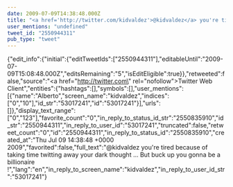 ```yaml
---
date: 2009-07-09T14:38:48.000Z
title: "<a href='http://twitter.com/kidvaldez'>@kidvaldez</a> you're tired because of taking time twitting away your dark thought ... But buck up you gonna be a billionaire !″"
user_mentions: "undefined"
tweet_id: "2550944311"
pub_type: "tweet"
---
```

{"edit_info":{"initial":{"editTweetIds":["2550944311"],"editableUntil":"2009-07-09T15:08:48.000Z","editsRemaining":"5","isEditEligible":true}},"retweeted":false,"source":"<a href=\"http://twitter.com\" rel=\"nofollow\">Twitter Web Client</a>","entities":{"hashtags":[],"symbols":[],"user_mentions":[{"name":"Alberto","screen_name":"kidvaldez","indices":["0","10"],"id_str":"53017241","id":"53017241"}],"urls":[]},"display_text_range":["0","123"],"favorite_count":"0","in_reply_to_status_id_str":"2550835910","id_str":"2550944311","in_reply_to_user_id":"53017241","truncated":false,"retweet_count":"0","id":"2550944311","in_reply_to_status_id":"2550835910","created_at":"Thu Jul 09 14:38:48 +0000 2009","favorited":false,"full_text":"@kidvaldez you're tired because of taking time twitting away your dark thought ... But buck up you gonna be a billionaire !","lang":"en","in_reply_to_screen_name":"kidvaldez","in_reply_to_user_id_str":"53017241"}
